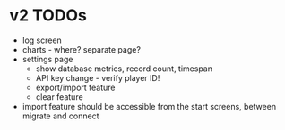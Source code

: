 # v2 TODOs

- log screen
- charts - where? separate page?
- settings page
	- show database metrics, record count, timespan
	- API key change - verify player ID!
	- export/import feature
	- clear feature
- import feature should be accessible from the start screens, between migrate and connect
